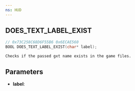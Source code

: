```yaml
---
ns: HUD
---
```

## DOES_TEXT_LABEL_EXIST

```c
// 0x73C258C68D6F55B6 0x6ECAE560
BOOL DOES_TEXT_LABEL_EXIST(char* label);
```

```
Checks if the passed gxt name exists in the game files.
```

## Parameters
* **label**:
